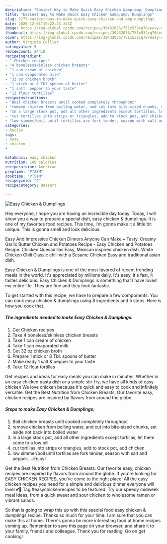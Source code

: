 ```yaml
---
description: "Easiest Way to Make Quick Easy Chicken &amp;amp; Dumplings"
title: "Easiest Way to Make Quick Easy Chicken &amp;amp; Dumplings"
slug: 1277-easiest-way-to-make-quick-easy-chicken-and-amp-dumplings
date: 2020-12-01T19:22:23.343Z
image: https://img-global.cpcdn.com/recipes/39432076/751x532cq70/easy-chicken-dumplings-recipe-main-photo.jpg
thumbnail: https://img-global.cpcdn.com/recipes/39432076/751x532cq70/easy-chicken-dumplings-recipe-main-photo.jpg
cover: https://img-global.cpcdn.com/recipes/39432076/751x532cq70/easy-chicken-dumplings-recipe-main-photo.jpg
author: Virginia Collier
ratingvalue: 5
reviewcount: 24418
recipeingredient:
- " Chicken recipes"
- "4 bonelessskinless chicken breasts"
- "1 can cream of chicken"
- "1 can evaporated milk"
- "32 oz chicken broth"
- "1 stick or 8 Tbl spoons of butter"
- "1 salt  pepper to your taste"
- "12 flour tortillas"
recipeinstructions:
- "Boil chicken breasts until cooked completely throughout"
- "remove chicken from boiling water, and cut into bite-sized chunks, set aside not back into boiled water"
- "In a large stock pot, add all other ingredients except tortillas, let them come to a low bill"
- "cut tortillas into strips or triangles, add to stock pot, add chicken"
- "low simmer/boil until tortillas are fork tender, season with salt and pepper.....Enjoy!"
categories:
- Recipe
tags:
- easy
- chicken
- 

katakunci: easy chicken  
nutrition: 145 calories
recipecuisine: American
preptime: "PT28M"
cooktime: "PT51M"
recipeyield: "4"
recipecategory: Dessert

---
```



![Easy Chicken &amp; Dumplings](https://img-global.cpcdn.com/recipes/39432076/751x532cq70/easy-chicken-dumplings-recipe-main-photo.jpg)

Hey everyone, I hope you are having an incredible day today. Today, I will show you a way to prepare a special dish, easy chicken &amp; dumplings. It is one of my favorites food recipes. This time, I'm gonna make it a little bit unique. This is gonna smell and look delicious.

Easy And Impressive Chicken Dinners Anyone Can Make • Tasty. Creamy Garlic Butter Chicken and Potatoes Recipe - Easy Chicken and Potatoes Recipe. Chicken Quesadillas Easy, Mexican inspired chicken dish. White Chicken Chili Classic chili with a Sesame Chicken Easy and traditional asian dish.

Easy Chicken &amp; Dumplings is one of the most favored of recent trending meals in the world. It's appreciated by millions daily. It's easy, it's fast, it tastes delicious. Easy Chicken &amp; Dumplings is something that I have loved my entire life. They are fine and they look fantastic.


To get started with this recipe, we have to prepare a few components. You can cook easy chicken &amp; dumplings using 8 ingredients and 5 steps. Here is how you cook that.

<!--inarticleads1-->

##### The ingredients needed to make Easy Chicken &amp; Dumplings:

1. Get  Chicken recipes
1. Take 4 boneless/skinless chicken breasts
1. Take 1 can cream of chicken
1. Take 1 can evaporated milk
1. Get 32 oz chicken broth
1. Prepare 1 stick or 8 Tbl. spoons of butter
1. Make ready 1 salt &amp; pepper to your taste
1. Take 12 flour tortillas


Get recipes and ideas for easy meals you can make in minutes. Whether in an easy chicken pasta dish or a simple stir-fry, we have all kinds of easy chicken We love chicken because it&#39;s quick and easy to cook and infinitely versatile. Get the Best Nutrition from Chicken Breasts. Our favorite easy, chicken recipes are inspired by flavors from around the globe. 

<!--inarticleads2-->

##### Steps to make Easy Chicken &amp; Dumplings:

1. Boil chicken breasts until cooked completely throughout
1. remove chicken from boiling water, and cut into bite-sized chunks, set aside not back into boiled water
1. In a large stock pot, add all other ingredients except tortillas, let them come to a low bill
1. cut tortillas into strips or triangles, add to stock pot, add chicken
1. low simmer/boil until tortillas are fork tender, season with salt and pepper.....Enjoy!


Get the Best Nutrition from Chicken Breasts. Our favorite easy, chicken recipes are inspired by flavors from around the globe. If you&#39;re looking for EASY CHICKEN RECIPES, you&#39;ve come to the right place! All the easy chicken recipes you need for a simple and delicious dinner everyone will love! 💕🐔 Tag #easychickenrecipes to be featured. Try our speedy midweek meal ideas, from a quick sweet and sour chicken to wholesome ramen or vibrant salads. 

So that is going to wrap this up with this special food easy chicken &amp; dumplings recipe. Thanks so much for your time. I am sure that you can make this at home. There's gonna be more interesting food at home recipes coming up. Remember to save this page on your browser, and share it to your family, friends and colleague. Thank you for reading. Go on get cooking!
